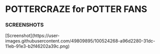 <h1>POTTERCRAZE for POTTER FANS</h1>

<h3>SCREENSHOTS</h3>
[Screenshot](https://user-images.githubusercontent.com/49809895/100524268-a96d2280-31dc-11eb-91e3-b2f46202a39c.png)

